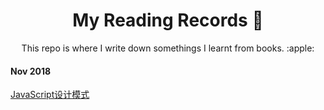 <div align="center">
  <h1 style="border:0">My Reading Records 📖</h1>
  This repo is where I write down somethings I learnt from books. :apple:
</div>

#### Nov 2018

[JavaScript设计模式](https://github.com/RogerZZZZZ/reading-plan/tree/master/Javascript%E8%AE%BE%E8%AE%A1%E6%A8%A1%E5%BC%8F)